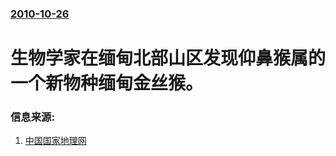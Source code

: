 ### [2010-10-26](/news/2010/10/26/index.md)

##### 
#  生物学家在缅甸北部山区发现仰鼻猴属的一个新物种缅甸金丝猴。




### 信息来源:

1. [中国国家地理网](https://web.archive.org/web/20101103044400/http://news.dili360.com/swcq/dwsj/2010/1028/28827.shtml)
